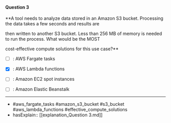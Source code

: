#### Question  3

**A tool needs to analyze data stored in an Amazon S3 bucket. Processing the data takes a few seconds and results are

then written to another S3 bucket. Less than 256 MB of memory is needed to run the process. What would be the MOST

cost-effective compute solutions for this use case?**

- [ ] :  AWS Fargate tasks

- [x] :  AWS Lambda functions

- [ ] :  Amazon EC2 spot instances

- [ ] :  Amazon Elastic Beanstalk

----

- #aws_fargate_tasks #amazon_s3_bucket #s3_bucket #aws_lambda_functions #effective_compute_solutions
- hasExplain:: [[explanation_Question  3.md]]
